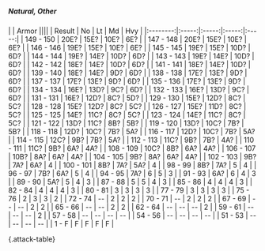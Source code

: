##### Natural, Other

|      |   Armor   ||||
|   Result   |   No   |   Lt   |   Md   |   Hvy   |
|:--------:|:-----:|:-----:|:-----:|:-----:|
| 149 - 150 | 20E? | 15E? | 10E? | 6E? |
| 147 - 148 | 20E? | 15E? | 10E? | 6E? |
| 146 - 146 | 19E? | 15E? | 10E? | 6E? |
| 145 - 145 | 19E? | 15E? | 10D? | 6D? |
| 144 - 144 | 19E? | 14E? | 10D? | 6D? |
| 143 - 143 | 19E? | 14E? | 10D? | 6D? |
| 142 - 142 | 18E? | 14E? | 10D? | 6D? |
| 141 - 141 | 18E? | 14E? | 10D? | 6D? |
| 139 - 140 | 18E? | 14E? | 9D? | 6D? |
| 138 - 138 | 17E? | 13E? | 9D? | 6D? |
| 137 - 137 | 17E? | 13E? | 9D? | 6D? |
| 135 - 136 | 17E? | 13E? | 9D? | 6D? |
| 134 - 134 | 16E? | 13D? | 9C? | 6D? |
| 132 - 133 | 16E? | 13D? | 9C? | 6D? |
| 131 - 131 | 16E? | 12D? | 8C? | 5D? |
| 129 - 130 | 15E? | 12D? | 8C? | 5C? |
| 128 - 128 | 15E? | 12D? | 8C? | 5C? |
| 126 - 127 | 15E? | 11D? | 8C? | 5C? |
| 125 - 125 | 14E? | 11C? | 8C? | 5C? |
| 123 - 124 | 14E? | 11C? | 8C? | 5C? |
| 121 - 122 | 13D? | 11C? | 8B? | 5B? |
| 119 - 120 | 13D? | 10C? | 7B? | 5B? |
| 118 - 118 | 12D? | 10C? | 7B? | 5A? |
| 116 - 117 | 12D? | 10C? | 7B? | 5A? |
| 114 - 115 | 12C? | 9B? | 7B? | 5A? |
| 112 - 113 | 11C? | 9B? | 7B? | 4A? |
| 110 - 111 | 11C? | 9B? | 6A? | 4A? |
| 108 - 109 | 10C? | 8B? | 6A? | 4A? |
| 106 - 107 | 10B? | 8A? | 6A? | 4A? |
| 104 - 105 | 9B? | 8A? | 6A? | 4A? |
| 102 - 103 | 9B? | 7A? | 6A? | 4 |
| 100 - 101 | 8B? | 7A? | 5A? | 4 |
| 98 - 99 | 8B? | 7A? | 5 | 4 |
| 96 - 97 | 7B? | 6A? | 5 | 4 |
| 94 - 95 | 7A? | 6 | 5 | 3 |
| 91 - 93 | 6A? | 6 | 4 | 3 |
| 89 - 90 | 5A? | 5 | 4 | 3 |
| 87 - 88 | 5 | 5 | 4 | 3 |
| 85 - 86 | 4 | 4 | 4 | 3 |
| 82 - 84 | 4 | 4 | 4 | 3 |
| 80 - 81 | 3 | 3 | 3 | 3 |
| 77 - 79 | 3 | 3 | 3 | 3 |
| 75 - 76 | 2 | 3 | 3 | 2 |
| 72 - 74 | --  | 2 | 2 | 2 |
| 70 - 71 | --  | 2 | 2 | 2 |
| 67 - 69 | --  | --  | 2 | 2 |
| 65 - 66 | --  | --  | 2 | 2 |
| 62 - 64 | --  | --  | --  | 2 |
| 59 - 61 | --  | --  | --  | 2 |
| 57 - 58 | --  | --  | --  | --  |
| 54 - 56 | --  | --  | --  | --  |
| 51 - 53 | --  | --  | --  | --  |
| 1 - F | F | F | F | F |

{.attack-table}

